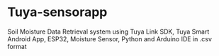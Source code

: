 # Tuya-sensorapp
Soil Moisture Data Retrieval system using Tuya Link SDK, Tuya Smart Android App, ESP32, Moisture Sensor, Python and Arduino IDE in .csv format
